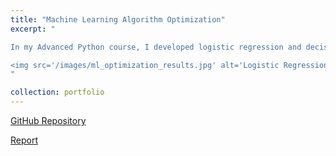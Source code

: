 ```yaml
---
title: "Machine Learning Algorithm Optimization"
excerpt: "

In my Advanced Python course, I developed logistic regression and decision tree algorithms from scratch, then optimized their speed while preserving accuracy. With logistic regression, I achieved nearly a 300-fold increase in speed by implementing stochastic gradient descent alongside NUMBA. For my decision tree model, I implemented a random feature subset approach, focusing on a subset rather than the entire feature set. Additionally, I introduced customizable settings to specify the number of features and values for our decision tree. These optimizations led to a remarkable 76-fold increase in speed.

<img src='/images/ml_optimization_results.jpg' alt='Logistic Regression and Decision Tree Optimization Results' width='500' height='500' style='display: block; margin: 0 auto;'>
"

collection: portfolio
---
```


[GitHub Repository](https://github.com/ajoherron/ML_Algorithm_Optimization)

[Report](/images/ml_optimization_report.pdf)